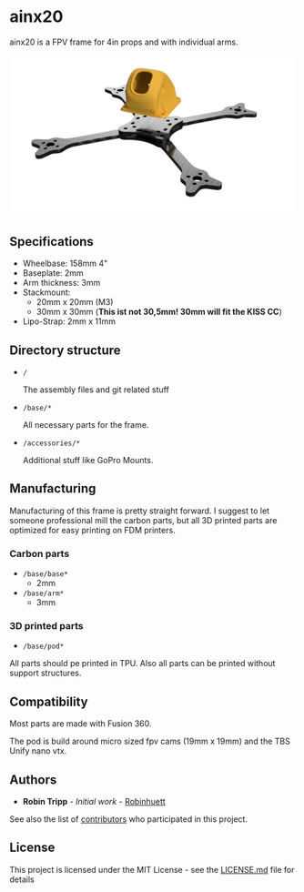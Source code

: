 # ainx20

ainx20 is a FPV frame for 4in props and with individual arms.

<img src="https://raw.githubusercontent.com/Robinhuett/ainx20/master/pictures/ainx20_render.png" width="600">

## Specifications

- Wheelbase: 158mm 4"
- Baseplate: 2mm
- Arm thickness: 3mm
- Stackmount:
  - 20mm x 20mm (M3)
  - 30mm x 30mm (**This ist not 30,5mm! 30mm will fit the KISS CC**)
- Lipo-Strap: 2mm x 11mm

## Directory structure

- `/`

  The assembly files and git related stuff

- `/base/*`

  All necessary parts for the frame.

- `/accessories/*`

  Additional stuff like GoPro Mounts.

## Manufacturing

Manufacturing of this frame is pretty straight forward. I suggest to let someone professional mill the carbon parts, but all 3D printed parts are optimized for easy printing on FDM printers.

### Carbon parts

- `/base/base*`
  - 2mm
- `/base/arm*`
  - 3mm

### 3D printed parts

- `/base/pod*`

All parts should pe printed in TPU. Also all parts can be printed without support structures.

## Compatibility

Most parts are made with Fusion 360.

The pod is build around micro sized fpv cams (19mm x 19mm) and the TBS Unify nano vtx.

## Authors

* **Robin Tripp** - *Initial work* - [Robinhuett](https://github.com/Robinhuett)

See also the list of [contributors](https://github.com/Robinhuett/ainx20/contributors) who participated in this project.

## License

This project is licensed under the MIT License - see the [LICENSE.md](LICENSE.md) file for details
